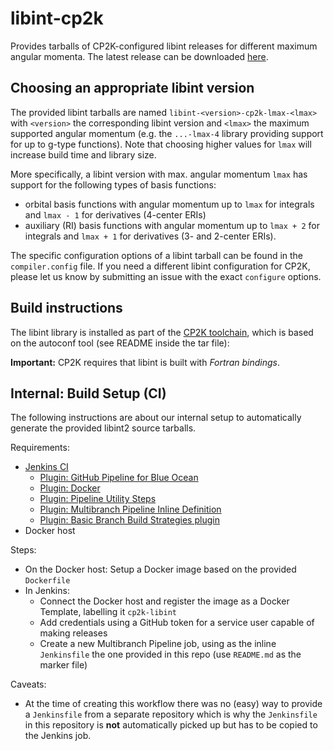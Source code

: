 # libint-cp2k

Provides tarballs of CP2K-configured libint releases for different maximum angular momenta. The latest release can be downloaded [here](https://github.com/cp2k/libint-cp2k/releases/latest).

## Choosing an appropriate libint version

The provided libint tarballs are named `libint-<version>-cp2k-lmax-<lmax>`
with `<version>` the corresponding libint version and `<lmax>` the maximum supported angular momentum (e.g. the `...-lmax-4` library providing support for up to g-type functions). Note that choosing higher values for `lmax` will increase build time and library size.

More specifically, a libint version with max. angular momentum `lmax` has support for the following types of basis functions:
* orbital basis functions with angular momentum up to `lmax` for integrals and `lmax - 1` for derivatives (4-center ERIs)
* auxiliary (RI) basis functions with angular momentum up to `lmax + 2` for integrals and `lmax + 1` for derivatives (3- and 2-center ERIs).

The specific configuration options of a libint tarball can be found in the `compiler.config` file. If you need a different libint configuration for CP2K, please let us know by submitting an issue with the exact `configure` options.

## Build instructions

The libint library is installed as part of the [CP2K toolchain](https://github.com/cp2k/cp2k/blob/master/INSTALL.md), which is based on the autoconf tool (see README inside the tar file):

**Important:** CP2K requires that libint is built with *Fortran bindings*.

## Internal: Build Setup (CI)

The following instructions are about our internal setup to automatically generate the provided libint2 source tarballs.

Requirements:

* [Jenkins CI](https://jenkins.io/)
  * [Plugin: GitHub Pipeline for Blue Ocean](https://plugins.jenkins.io/blueocean-github-pipeline)
  * [Plugin: Docker](https://plugins.jenkins.io/docker-plugin)
  * [Plugin: Pipeline Utility Steps](https://plugins.jenkins.io/pipeline-utility-steps)
  * [Plugin: Multibranch Pipeline Inline Definition](https://plugins.jenkins.io/inline-pipeline)
  * [Plugin: Basic Branch Build Strategies plugin](https://plugins.jenkins.io/basic-branch-build-strategies)
* Docker host

Steps:

* On the Docker host: Setup a Docker image based on the provided `Dockerfile`
* In Jenkins:
  * Connect the Docker host and register the image as a Docker Template, labelling it `cp2k-libint`
  * Add credentials using a GitHub token for a service user capable of making releases
  * Create a new Multibranch Pipeline job, using as the inline `Jenkinsfile` the one provided in this repo (use `README.md` as the marker file)

Caveats:

* At the time of creating this workflow there was no (easy) way to provide a `Jenkinsfile` from a separate repository which is why the `Jenkinsfile` in this repository is **not** automatically picked up but has to be copied to the Jenkins job.
